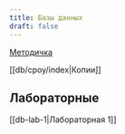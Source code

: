 ```yaml
---
title: Базы данных
draft: false
---
```


[Методичка](https://dbcourse.yonote.ru/share/a5c04212-5b70-4881-ad01-51ce69969820/doc/kurs-bd-2024-3-potok-DkLMBdc22f)

[[db/cpoy/index|Копии]]

## Лабораторные
[[db-lab-1|Лабораторная 1]]
